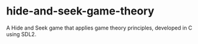 # hide-and-seek-game-theory
A Hide and Seek game that applies game theory principles, developed in C using SDL2. 
